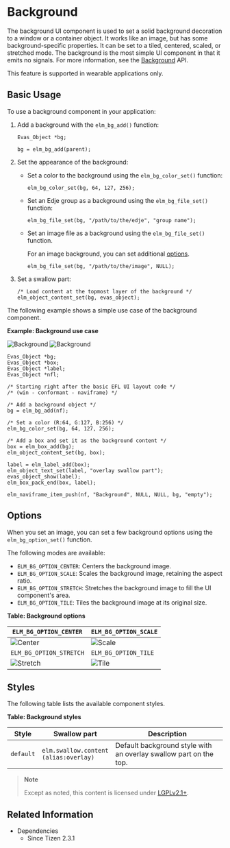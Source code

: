 # Background

The background UI component is used to set a solid background decoration to a window or a container object. It works like an image, but has some background-specific properties. It can be set to a tiled, centered, scaled, or stretched mode. The background is the most simple UI component in that it emits no signals. For more information, see the [Background](../../../../api/wearable/latest/group__Elm__Bg.html) API.

This feature is supported in wearable applications only.

## Basic Usage

To use a background component in your application:

1. Add a background with the `elm_bg_add()` function:

   ```
   Evas_Object *bg;

   bg = elm_bg_add(parent);
   ```

2. Set the appearance of the background:

   - Set a color to the background using the `elm_bg_color_set()` function:

     ```
     elm_bg_color_set(bg, 64, 127, 256);
     ```

   - Set an Edje group as a background using the `elm_bg_file_set()` function:

     ```
     elm_bg_file_set(bg, "/path/to/the/edje", "group name");
     ```

   - Set an image file as a background using the `elm_bg_file_set()` function.

     For an image background, you can set additional [options](#options).

     ```
     elm_bg_file_set(bg, "/path/to/the/image", NULL);
     ```

3. Set a swallow part:

   ```
   /* Load content at the topmost layer of the background */
   elm_object_content_set(bg, evas_object);
   ```

The following example shows a simple use case of the background component.

**Example: Background use case**

 ![Background](./media/rect_bg.png)   ![Background](./media/circle_bg.png)

```
Evas_Object *bg;
Evas_Object *box;
Evas_Object *label;
Evas_Object *nfl;

/* Starting right after the basic EFL UI layout code */
/* (win - conformant - naviframe) */

/* Add a background object */
bg = elm_bg_add(nf);

/* Set a color (R:64, G:127, B:256) */
elm_bg_color_set(bg, 64, 127, 256);

/* Add a box and set it as the background content */
box = elm_box_add(bg);
elm_object_content_set(bg, box);

label = elm_label_add(box);
elm_object_text_set(label, "overlay swallow part");
evas_object_show(label);
elm_box_pack_end(box, label);

elm_naviframe_item_push(nf, "Background", NULL, NULL, bg, "empty");
```

## Options

When you set an image, you can set a few background options using the `elm_bg_option_set()` function.

The following modes are available:

- `ELM_BG_OPTION_CENTER`: Centers the background image.
- `ELM_BG_OPTION_SCALE`: Scales the background image, retaining the aspect ratio.
- `ELM_BG_OPTION_STRETCH`: Stretches the background image to fill the UI component's area.
- `ELM_BG_OPTION_TILE`: Tiles the background image at its original size.

**Table: Background options**

| `ELM_BG_OPTION_CENTER`                   | `ELM_BG_OPTION_SCALE`                    |
|------------------------------------------|------------------------------------------|
| ![Center](./media/rect_bg_option_center.png) | ![Scale](./media/rect_bg_option_scale.png) |
| `ELM_BG_OPTION_STRETCH`                  | `ELM_BG_OPTION_TILE`                     |
| ![Stretch](./media/rect_bg_option_stretch.png) | ![Tile](./media/rect_bg_option_tile.png) |

## Styles

The following table lists the available component styles.

**Table: Background styles**

| Style     | Swallow part                           | Description                              |
|-----------|----------------------------------------|------------------------------------------|
| `default` | `elm.swallow.content`<br> `(alias:overlay)` | Default background style with an overlay swallow part on the top. |

> **Note**
>
> Except as noted, this content is licensed under [LGPLv2.1+](http://opensource.org/licenses/LGPL-2.1).

## Related Information
- Dependencies
  - Since Tizen 2.3.1
